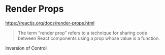 # Render Props

<https://reactjs.org/docs/render-props.html>

> The term “render prop” refers to a technique for sharing code between React components using a prop whose value is a function.

Inversion of Control
